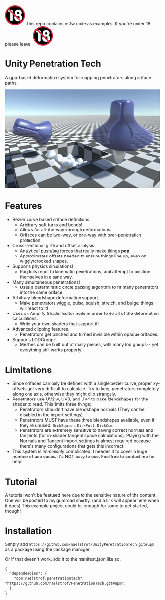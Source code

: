 ![nsfw](18.png) This repo contains nsfw code as examples. If you're under 18 please leave. ![nsfw](18.png)

# Unity Penetration Tech

A gpu-based deformation system for mapping penetrators along oriface paths.

![egg demo](demo.gif)

# Features

* Bezier curve based oriface definitions.
  * Arbitrary soft turns and bends!
  * Allows for all-the-way-through deformations.
  * Orifaces can be two-way, or one-way with over-penetration protection.
* Cross-sectional girth and offset analysis.
  * Analytical push/tug forces that really make things **pop**.
  * Approximates offsets needed to ensure things line up, even on wiggly/crooked shapes.
* Supports physics simulations!
  * Ragdolls react to kinematic penetrations, and attempt to position themselves in a sane way.
* Many simultaneous penetrations!
  * Uses a deterministic circle packing algorithm to fit many penetrators into the same oriface.
* Arbitrary blendshape deformation support.
  * Make penetrators wiggle, pulse, squish, stretch, and bulge: things will react to it!
* Uses an Amplify Shader Editor node in order to do all of the deformation calculations.
  * Write your own shaders that support it!
* Advanced clipping features.
  * Penetrators get pinched and turned invisible within opaque orifaces.
* Supports LODGroups!
  * Meshes can be built out of many pieces, with many lod groups-- yet everything still works properly!

# Limitations

* Since orifaces can only be defined with a single bezier curve, proper xy-offsets get very difficult to calculate. Try to keep penetrators completely along one axis, otherwise they might clip strangely.
* Penetrators use UV2.w, UV3, and UV4 to bake blendshapes for the shader to read. This limits three things:
  * Penetrators shouldn't have blendshape normals (They can be disabled in the import settings).
  * Penetrators MUST have these three blendshapes available, even if they're unused: `DickSquish`, `DickPull`, `DickCum`.
  * Penetrators are extremely sensitive to having correct normals and tangents (for in-shader tangent space calculations). Playing with the Normals and Tangent import settings is almost required because there's many configurations that gets this incorrect.
* This system is *immensely* complicated, I needed it to cover a huge number of use cases. It's NOT easy to use. Feel free to contact me for help!

# Tutorial

A tutorial won't be featured here due to the sensitive nature of the content. One will be posted to my gumroad shortly. (and a link will appear here when it does)
This example project could be enough for some to get started, though!

# Installation

Simply add `https://github.com/naelstrof/UnityPenetrationTech.git#upm` as a package using the package manager.

Or if that doesn't work, add it to the manifest.json like so.

```
{
  "dependencies": {
    "com.naelstrof.penetrationtech": "https://github.com/naelstrof/PenetrationTech.git#upm",
  }
}
```